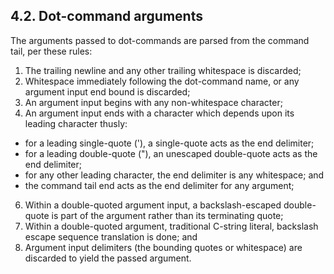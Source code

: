 ## 4\.2\. Dot\-command arguments


The arguments passed to dot\-commands are parsed from the command tail,
 per these rules:


1. The trailing newline and any other trailing whitespace is discarded;
2. Whitespace immediately following the dot\-command name, or any argument
 input end bound is discarded;
3. An argument input begins with any non\-whitespace character;
4. An argument input ends with a character which
 depends upon its leading character thusly:
* for a leading single\-quote ('), a single\-quote acts
 as the end delimiter;
* for a leading double\-quote ("), an unescaped double\-quote
 acts as the end delimiter;
* for any other leading character, the end delimiter is
 any whitespace; and
* the command tail end acts as the end delimiter for any argument;

6. Within a double\-quoted argument input, a backslash\-escaped double\-quote
 is part of the argument rather than its terminating quote;
7. Within a double\-quoted argument, traditional C\-string literal, backslash
 escape sequence translation is done; and
8. Argument input delimiters (the bounding quotes or whitespace)
 are discarded to yield the passed argument.


